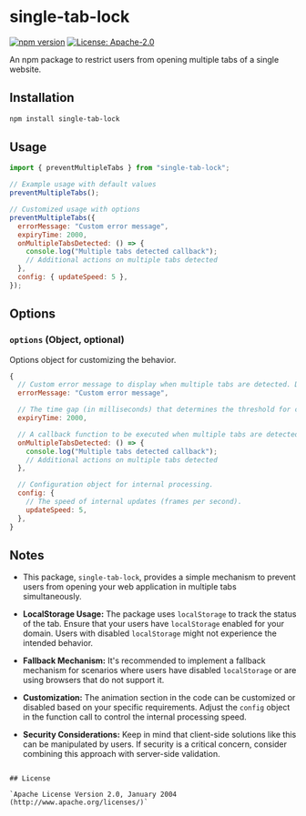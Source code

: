 # single-tab-lock

[![npm version](https://d25lcipzij17d.cloudfront.net/badge.svg?id=js&r=r&ts=1683906897&type=6e&v=1.0.4&x2=0)](https://www.npmjs.com/package/single-tab-lock) [![License: Apache-2.0](https://img.shields.io/badge/License-Apache--2.0-brightgreen)](http://www.apache.org/licenses/)

An npm package to restrict users from opening multiple tabs of a single website.

## Installation

```bash
npm install single-tab-lock
```

## Usage

```javascript
import { preventMultipleTabs } from "single-tab-lock";

// Example usage with default values
preventMultipleTabs();

// Customized usage with options
preventMultipleTabs({
  errorMessage: "Custom error message",
  expiryTime: 2000,
  onMultipleTabsDetected: () => {
    console.log("Multiple tabs detected callback");
    // Additional actions on multiple tabs detected
  },
  config: { updateSpeed: 5 },
});
```

## Options

### `options` (Object, optional)

Options object for customizing the behavior.

```javascript
{
  // Custom error message to display when multiple tabs are detected. Default is a generic message.
  errorMessage: "Custom error message",

  // The time gap (in milliseconds) that determines the threshold for considering a tab as "offline". Default is 1000 milliseconds.
  expiryTime: 2000,

  // A callback function to be executed when multiple tabs are detected. Default is `default_on_multiple_tabs_detected`.
  onMultipleTabsDetected: () => {
    console.log("Multiple tabs detected callback");
    // Additional actions on multiple tabs detected
  },

  // Configuration object for internal processing.
  config: {
    // The speed of internal updates (frames per second).
    updateSpeed: 5,
  },
}
```

## Notes

- This package, `single-tab-lock`, provides a simple mechanism to prevent users from opening your web application in multiple tabs simultaneously.

- **LocalStorage Usage:** The package uses `localStorage` to track the status of the tab. Ensure that your users have `localStorage` enabled for your domain. Users with disabled `localStorage` might not experience the intended behavior.

- **Fallback Mechanism:** It's recommended to implement a fallback mechanism for scenarios where users have disabled `localStorage` or are using browsers that do not support it.

- **Customization:** The animation section in the code can be customized or disabled based on your specific requirements. Adjust the `config` object in the function call to control the internal processing speed.

- **Security Considerations:** Keep in mind that client-side solutions like this can be manipulated by users. If security is a critical concern, consider combining this approach with server-side validation.

```

## License

`Apache License Version 2.0, January 2004 (http://www.apache.org/licenses/)`
```
